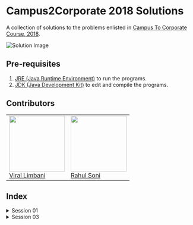 # Campus2Corporate 2018 Solutions

A collection of solutions to the problems enlisted in [Campus To Corporate Course, 2018](https://github.com/sunnypatel165/c2c2018).

![Solution Image](https://www.memecreator.org/static/images/memes/4635496.jpg)

## Pre-requisites

1. [JRE (Java Runtime Environment)](http://www.oracle.com/technetwork/java/javase/downloads/jre8-downloads-2133155.html) to run the programs.
2. [JDK (Java Development Kit)](http://www.oracle.com/technetwork/java/javase/downloads/jdk10-downloads-4416644.html) to edit and compile the programs.

## Contributors

<table>
    <td>
        <a href="https://github.com/Vir-al">
            <img src="https://github.com/Vir-al.png" height=150px width=150px><br>
            Viral Limbani
        </a>
    </td>
    <td>
        <a href="https://github.com/raoniz">
            <img src="https://github.com/raoniz.png" height=150px width=150px><br>
            Rahul Soni
        </a>
    </td>
</table>

## Index

<details>
    <summary>Session 01</summary>

1. [Calculator](Session01#calculator-)

</details>

<details>
    <summary>Session 03</summary>

1. [Phone Emulator](Session03#phoneemulator-)
2. [2D Point](Session03#2dpoint-)
3. [Math Util](Session03#mathutil-)
4. [Search Methods](Session03#searchmethods-)

</details>